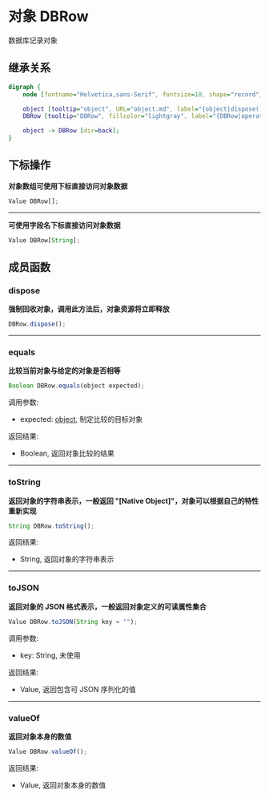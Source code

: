 # 对象 DBRow
数据库记录对象

## 继承关系
```dot
digraph {
    node [fontname="Helvetica,sans-Serif", fontsize=10, shape="record", style="filled", fillcolor="white"];

    object [tooltip="object", URL="object.md", label="{object|dispose()\lequals()\ltoString()\ltoJSON()\lvalueOf()\l}"];
    DBRow [tooltip="DBRow", fillcolor="lightgray", label="{DBRow|operator[]\loperator[String]\l}"];

    object -> DBRow [dir=back];
}
```

## 下标操作
        
**对象数组可使用下标直接访问对象数据**

```JavaScript
Value DBRow[];
```

--------------------------
**可使用字段名下标直接访问对象数据**

```JavaScript
Value DBRow[String];
```

## 成员函数
        
### dispose
**强制回收对象，调用此方法后，对象资源将立即释放**

```JavaScript
DBRow.dispose();
```

--------------------------
### equals
**比较当前对象与给定的对象是否相等**

```JavaScript
Boolean DBRow.equals(object expected);
```

调用参数:
* expected: [object](object.md), 制定比较的目标对象

返回结果:
* Boolean, 返回对象比较的结果

--------------------------
### toString
**返回对象的字符串表示，一般返回 "[Native Object]"，对象可以根据自己的特性重新实现**

```JavaScript
String DBRow.toString();
```

返回结果:
* String, 返回对象的字符串表示

--------------------------
### toJSON
**返回对象的 JSON 格式表示，一般返回对象定义的可读属性集合**

```JavaScript
Value DBRow.toJSON(String key = "");
```

调用参数:
* key: String, 未使用

返回结果:
* Value, 返回包含可 JSON 序列化的值

--------------------------
### valueOf
**返回对象本身的数值**

```JavaScript
Value DBRow.valueOf();
```

返回结果:
* Value, 返回对象本身的数值

